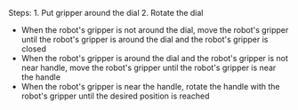 

Steps: 1. Put gripper around the dial 2. Rotate the dial
- When the robot's gripper is not around the dial, move the robot's gripper until the robot's gripper is around the dial and the robot's gripper is closed
- When the robot's gripper is around the dial and the robot's gripper is not near handle, move the robot's gripper until the robot's gripper is near the handle
- When the robot's gripper is near the handle, rotate the handle with the robot's gripper until the desired position is reached